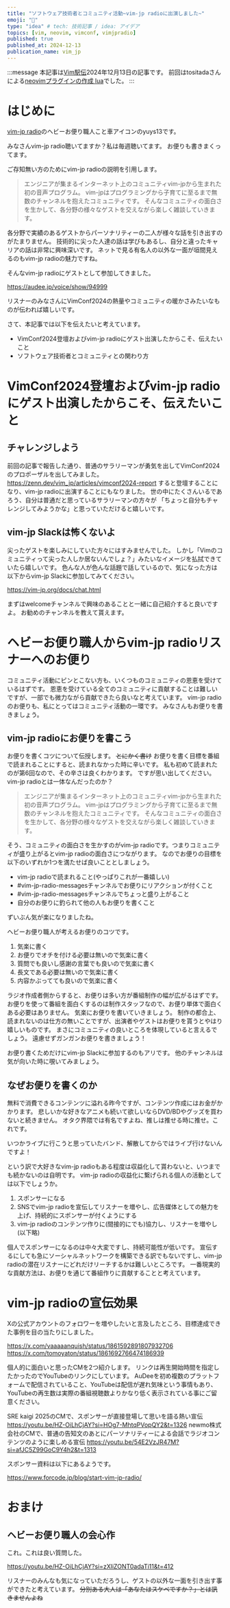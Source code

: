 ```yaml
---
title: "ソフトウェア技術者とコミュニティ活動~vim-jp radioに出演しました~"
emoji: "🚗"
type: "idea" # tech: 技術記事 / idea: アイデア
topics: [vim, neovim, vimconf, vimjpradio]
published: true
published_at: 2024-12-13
publication_name: vim_jp
---
```


<!-- textlint-disable ja-technical-writing/ja-no-mixed-period -->

:::message
本記事は[Vim駅伝](https://vim-jp.org/ekiden/)2024年12月13日の記事です。
前回はtositadaさんによる[neovimプラグインの作成 lua](https://zenn.dev/vim_jp/articles/dbafe015ce9a4e)でした。
:::

<!-- textlint-enable ja-technical-writing/ja-no-mixed-period -->
<!-- textlint-disable ja-technical-writing/no-exclamation-question-mark -->

# はじめに

[vim-jp radio](https://vim-jp-radio.com/)のヘビーお便り職人こと車アイコンのyuys13です。

みなさんvim-jp radio聴いてますか？私は毎週聴いてます。
お便りも書きまくってます。

ご存知無い方のためにvim-jp radioの説明を引用します。

> エンジニアが集まるインターネット上のコミュニティvim-jpから生まれた初の音声プログラム。
> vim-jpはプログラミングから子育てに至るまで無数のチャンネルを抱えたコミュニティです。
> そんなコミュニティの面白さを生かして、各分野の様々なゲストを交えながら楽しく雑談していきます。

各分野で実績のあるゲストからパーソナリティーの二人が様々な話を引き出すのがたまりません。
技術的に尖った人達の話は学びもあるし、自分と違ったキャリアの話は非常に興味深いです。
ネットで見る有名人の以外な一面が垣間見えるのもvim-jp radioの魅力ですね。

そんなvim-jp radioにゲストとして参加してきました。

https://audee.jp/voice/show/94999

リスナーのみなさんにVimConf2024の熱量やコミュニティの暖かさみたいなものが伝われば嬉しいです。

さて、本記事では以下を伝えたいと考えています。

- VimConf2024登壇およびvim-jp radioにゲスト出演したからこそ、伝えたいこと
- ソフトウェア技術者とコミュニティとの関わり方

# VimConf2024登壇およびvim-jp radioにゲスト出演したからこそ、伝えたいこと

## チャレンジしよう

前回の記事で報告した通り、普通のサラリーマンが勇気を出してVimConf2024のプロポーザルを出してみました。
https://zenn.dev/vim_jp/articles/vimconf2024-report
すると登壇することになり、vim-jp radioに出演することにもなりました。
世の中にたくさんいるであろう、自分は普通だと思っているサラリーマンの方々が
「ちょっと自分もチャレンジしてみようかな」と思っていただけると嬉しいです。

## vim-jp Slackは怖くないよ

尖ったゲストを楽しみにしていた方々にはすみませんでした。
しかし「Vimのコミュニティって尖った人しか居ないんでしょ？」みたいなイメージを払拭できていたら嬉しいです。
色んな人が色んな話題で話しているので、気になった方は以下からvim-jp Slackに参加してみてください。

https://vim-jp.org/docs/chat.html

まずはwelcomeチャンネルで興味のあることと一緒に自己紹介すると良いですよ。
お勧めのチャンネルを教えて貰えます。

# ヘビーお便り職人からvim-jp radioリスナーへのお便り

コミュニティ活動にピンとこない方も、いくつものコミュニティの恩恵を受けているはずです。
恩恵を受けている全てのコミュニティに貢献することは難しいですが、一部でも微力ながら貢献できたら良いなと考えています。
vim-jp radioのお便りも、私にとってはコミュニティ活動の一環です。
みなさんもお便りを書きましょう。

## vim-jp radioにお便りを書こう

お便りを書くコツについて伝授します。
~~とにかく書け~~
お便りを書く目標を番組で読まれることにすると、読まれなかった時に辛いです。
私も初めて読まれたのが第6回なので、その辛さは良くわかります。
ですが思い出してください。vim-jp radioとは一体なんだったのか？

> エンジニアが集まるインターネット上のコミュニティvim-jpから生まれた初の音声プログラム。
> vim-jpはプログラミングから子育てに至るまで無数のチャンネルを抱えたコミュニティです。
> そんなコミュニティの面白さを生かして、各分野の様々なゲストを交えながら楽しく雑談していきます。

そう、コミュニティの面白さを生かすのがvim-jp radioです。つまりコミュニティが盛り上がるとvim-jp radioの面白さにつながります。
なのでお便りの目標を以下のいずれか1つを満たせば良いこととしましょう。

- vim-jp radioで読まれること(やっぱりこれが一番嬉しい)
- #vim-jp-radio-messagesチャンネルでお便りにリアクションが付くこと
- #vim-jp-radio-messagesチャンネルでちょっと盛り上がること
- 自分のお便りに釣られて他の人もお便りを書くこと

ずいぶん気が楽になりましたね。

ヘビーお便り職人が考えるお便りのコツです。

1. 気楽に書く
1. お便りでオチを付ける必要は無いので気楽に書く
1. 質問でも良いし感謝の言葉でも良いので気楽に書く
1. 長文である必要は無いので気楽に書く
1. 内容かぶってても良いので気楽に書く

ラジオ作成者側からすると、お便りは多い方が番組制作の幅が広がるはずです。
お便りを使って番組を面白くするのは制作スタッフなので、お便り単体で面白くある必要はありません。
気楽にお便りを書いていきましょう。
制作の都合上、読まれないのは仕方の無いことですが、出演者やゲストはお便りを貰うとやはり嬉しいものです。
まさにコミュニティの良いところを体現していると言えるでしょう。
遠慮せずガンガンお便りを書きましょう！

お便り書くためだけにvim-jp Slackに参加するのもアリです。
他のチャンネルは気が向いた時に覗いてみましょう。

## なぜお便りを書くのか

無料で消費できるコンテンツに溢れる昨今ですが、コンテンツ作成にはお金がかかります。
悲しいかな好きなアニメも続いて欲しいならDVD/BDやグッズを買わないと続きません。
オタク界隈では有名ですよね、推しは推せる時に推せ。これです。

いつかライブに行こうと思っていたバンド、解散してからではライブ行けないんですよ！

という訳で大好きなvim-jp radioもある程度は収益化して貰わないと、いつまでも続かないのは自明です。
vim-jp radioの収益化に繋げられる個人の活動としては以下でしょうか。

1. スポンサーになる
1. SNSでvim-jp radioを宣伝してリスナーを増やし、広告媒体としての魅力を上げ、持続的にスポンサーが付くようにする
1. vim-jp radioのコンテンツ作りに(間接的にでも)協力し、リスナーを増やし(以下略)

個人でスポンサーになるのは中々大変ですし、持続可能性が低いです。
宣伝するにしても急にソーシャルネットワークを構築できる訳でもないですし、vim-jp radioの潜在リスナーにどれだけリーチするかは難しいところです。
一番現実的な貢献方法は、お便りを通じて番組作りに貢献することと考えています。

# vim-jp radioの宣伝効果

Xの公式アカウントのフォロワーを増やしたいと言及したところ、目標達成できた事例を目の当たりにしました。

https://x.com/vaaaaanquish/status/1861592891807932706
https://x.com/tomoyaton/status/1861692766474186939

個人的に面白いと思ったCMを2つ紹介します。
リンクは再生開始時間を指定したかったのでYouTubeのリンクにしています。
AuDeeを初め複数のプラットフォームで配信されていること、YouTubeは配信が遅れ気味という事情もあり、YouTubeの再生数は実際の番組視聴数よりかなり低く表示されている事にご留意ください。

SRE kaigi 2025のCMで、スポンサーが直接登場して思いを語る熱い宣伝
https://youtu.be/HZ-OiLhCjAY?si=HOg7-MhtqPVopQY2&t=1326
newmo株式会社のCMで、普通の告知文のあとにパーソナリティーによる会話でラジオコンテンツのように楽しめる宣伝
https://youtu.be/54E2VzJR47M?si=afJC5Z99GoC9Y4h2&t=1313

スポンサー資料は以下にあるようです。

https://www.forcode.jp/blog/start-vim-jp-radio/

# おまけ

## ヘビーお便り職人の会心作

これ。これは良い質問した。

https://youtu.be/HZ-OiLhCjAY?si=zXliZONT0adaTi11&t=412

リスナーのみんなも気になっていただろうし、ゲストの以外な一面を引き出す事ができたと考えています。
~~分別ある大人は「あなたはスケベですか？」とは訊きませんよね~~

<!-- https://youtu.be/J1BV8xGPBn4?si=W_ykxq0zhaczsxNW&t=996 -->
<!-- https://youtu.be/BN685Q0fuzc?si=KS-meVBtwVVwSm_3&t=156 -->
<!-- https://youtu.be/-DmviWxbs0E?si=IHxv6dDS0Lz508FE&t=324 -->
<!-- その後読まれたおたより-->
<!-- https://youtu.be/kiOh4f3TNKo?si=vQmuvuxygcPxSAdh&t=169 -->
<!-- https://youtu.be/4HTkEoBuFXM?si=5XFBI1iseSRWCyvC&t=1006 -->
